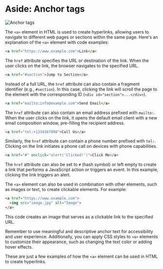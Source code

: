 # Aside: Anchor tags

![Anchor tags](https://qph.cf2.quoracdn.net/main-qimg-ac4b8105b4a26a3a65490aae4504a1bc)

The `<a>` element in HTML is used to create hyperlinks, allowing users to navigate to different web pages or sections within the same page. Here's an explanation of the `<a>` element with code examples:

```html
<a href="https://www.example.com">Link</a>
```
The `href` attribute specifies the URL or destination of the link. When the user clicks on the link, the browser navigates to the specified URL.

```html
<a href="#section">Jump to Section</a>
```
Instead of a full URL, the `href` attribute can also contain a fragment identifier (e.g., `#section`). In this case, clicking the link will scroll the page to the element with the corresponding ID (`<div id="section">...</div>`).

```html
<a href="mailto:info@example.com">Send Email</a>
```
The `href` attribute can also contain an email address prefixed with `mailto:`. When the user clicks on the link, it opens the default email client with a new email composition window, pre-filling the recipient address.

```html
<a href="tel:+1234567890">Call Us</a>
```
Similarly, the `href` attribute can contain a phone number prefixed with `tel:`. Clicking on the link initiates a phone call on devices with phone capabilities.

```html
<a href="#" onclick="alert('Clicked!')">Click Me</a>
```
The `href` attribute can also be set to `#` (hash symbol) or left empty to create a link that performs a JavaScript action or triggers an event. In this example, clicking the link triggers an alert.

The `<a>` element can also be used in combination with other elements, such as images or text, to create clickable elements. For example:

```html
<a href="https://www.example.com">
  <img src="image.jpg" alt="Image">
</a>
```
This code creates an image that serves as a clickable link to the specified URL.

Remember to use meaningful and descriptive anchor text for accessibility and user experience. Additionally, you can apply CSS styles to `<a>` elements to customize their appearance, such as changing the text color or adding hover effects.

These are just a few examples of how the `<a>` element can be used in HTML to create hyperlinks.